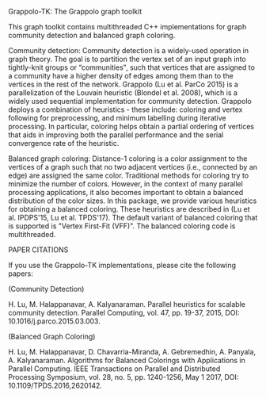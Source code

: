Grappolo-TK: The Grappolo graph toolkit 

This graph toolkit contains multithreaded C++ implementations for graph community detection and balanced graph coloring. 

Community detection: Community detection is a widely-used operation in graph theory. The goal is to partition the vertex set of an input graph into tightly-knit groups or “communities", such that vertices that are assigned to a community have a higher density of edges among them than to the vertices in the rest of the network.  Grappolo (Lu et al. ParCo 2015) is a parallelization of the Louvain heuristic (Blondel et al. 2008), which is a widely used sequential implementation for community detection. Grappolo deploys a combination of heuristics - these include: coloring and vertex following for preprocessing, and minimum labelling during iterative processing. In particular, coloring helps obtain a partial ordering of vertices that aids in improving both the parallel performance and the serial convergence rate of the heuristic. 

Balanced graph coloring: Distance-1 coloring is a color assignment to the vertices of a graph such that no two adjacent vertices (i.e., connected by an edge) are assigned the same color. Traditional methods for coloring try to minimize the number of colors. However, in the context of many parallel processing applications, it also becomes important to obtain a balanced distribution of the color sizes. In this package, we provide various heuristics for obtaining a balanced coloring. These heuristics are described in (Lu et al. IPDPS'15, Lu et al. TPDS'17). The default variant of balanced coloring that is supported is "Vertex First-Fit (VFF)".  The balanced coloring code is multithreaded.


PAPER CITATIONS

If you use the Grappolo-TK implementations, please cite the following papers:

(Community Detection)

H. Lu, M. Halappanavar, A. Kalyanaraman. Parallel heuristics for scalable community detection. Parallel Computing, vol. 47, pp. 19-37, 2015, DOI: 10.1016/j.parco.2015.03.003.

(Balanced Graph Coloring)

H. Lu, M. Halappanavar, D. Chavarria-Miranda, A. Gebremedhin, A. Panyala, A. Kalyanaraman. Algorithms for Balanced Colorings with Applications in Parallel Computing. IEEE Transactions on Parallel and Distributed Processing Symposium, vol. 28, no. 5, pp. 1240-1256, May 1 2017, DOI: 10.1109/TPDS.2016,2620142. 
